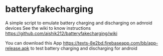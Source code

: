 # batteryfakecharging
A simple script to emulate battery charging and discharging on adnroid devices
See the wiki to know instructions https://github.com/aishik212/batteryfakecharging/wiki

You can download this App https://texts-8e2bd.firebaseapp.com/bb/app-release.apk to test battery charging and discharging for android
